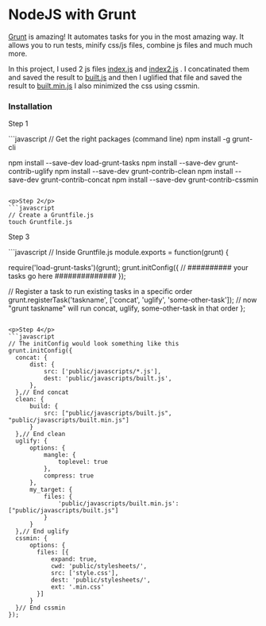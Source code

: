 NodeJS with Grunt
============

<p>
  <a href="http://gruntjs.com/">Grunt</a> is amazing! It automates tasks for you in the most amazing way.
  It allows you to run tests, minify css/js files, combine js files and much much more.
</p>

<p>
  In this project, I used 2 js files <a href="https://github.com/GabrielGhe/NodePractice/blob/master/Server10Grunt/public/javascripts/index.js">index.js</a> and <a href="https://github.com/GabrielGhe/NodePractice/blob/master/Server10Grunt/public/javascripts/index2.js">index2.js</a> . I concatinated them and saved the result to <a href="https://github.com/GabrielGhe/NodePractice/blob/master/Server10Grunt/public/javascripts/built.js">built.js</a> and then I uglified that file and saved the result to <a href="https://github.com/GabrielGhe/NodePractice/blob/master/Server10Grunt/public/javascripts/built.min.js">built.min.js</a>
  I also minimized the css using cssmin.
</p>

<h3>Installation</h3>
<p>Step 1</p>
```javascript
// Get the right packages (command line)
npm install -g grunt-cli

npm install --save-dev load-grunt-tasks
npm install --save-dev grunt-contrib-uglify
npm install --save-dev grunt-contrib-clean
npm install --save-dev grunt-contrib-concat
npm install --save-dev grunt-contrib-cssmin
```

<p>Step 2</p>
```javascript
// Create a Gruntfile.js
touch Gruntfile.js
```

<p>Step 3</p>
```javascript
// Inside Gruntfile.js
module.exports = function(grunt) {

  require('load-grunt-tasks')(grunt);
  grunt.initConfig({
    // ########## your tasks go here ##############
  });
  
  // Register a task to run existing tasks in a specific order
  grunt.registerTask('taskname', ['concat', 'uglify', 'some-other-task']);
  // now "grunt taskname" will run concat, uglify, some-other-task in that order
};
```

<p>Step 4</p>
```javascript
// The initConfig would look something like this
grunt.initConfig({
  concat: {
      dist: {
          src: ['public/javascripts/*.js'],
          dest: 'public/javascripts/built.js',
      },
  },// End concat
  clean: {
      build: {
          src: ["public/javascripts/built.js", "public/javascripts/built.min.js"]
      }
  },// End clean
  uglify: {
      options: {
          mangle: {
              toplevel: true
          },
          compress: true
      },
      my_target: {
          files: {
              'public/javascripts/built.min.js': ["public/javascripts/built.js"]
          }
      }
  },// End uglify
  cssmin: {
      options: {
        files: [{
            expand: true,
            cwd: 'public/stylesheets/',
            src: ['style.css'],
            dest: 'public/stylesheets/',
            ext: '.min.css'
        }]
      }
  }// End cssmin
});
```
